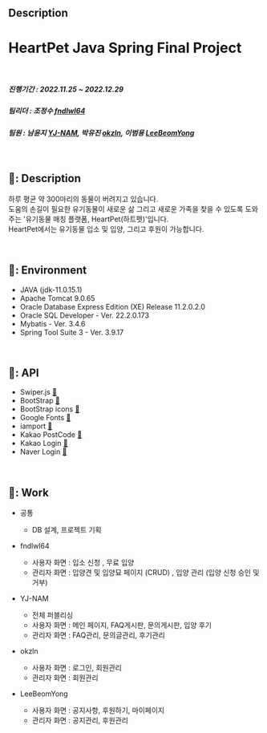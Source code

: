 ## Description  

# HeartPet Java Spring Final Project  

<br/>

##### 진행기간 : 2022.11.25 ~ 2022.12.29
##### 팀리더 : 조정수 [fndlwl64](https://github.com/fndlwl64)
##### 팀원 : 남윤지 [YJ-NAM](https://github.com/YJ-NAM), 박유진 [okzln](https://github.com/okzln), 이범용 [LeeBeomYong](https://github.com/LeeBeomYong)

<br/>

## 🐶: Description
하루 평균 약 300마리의 동물이 버려지고 있습니다. <br/>
도움의 손길이 필요한 유기동물이 새로운 삶 그리고 새로운 가족을 찾을 수 있도록 도와주는 '유기동물 매칭 플랫폼, HeartPet(하트펫)'입니다. <br/>
HeartPet에서는 유기동물 입소 및 입양, 그리고 후원이 가능합니다.

<br/>

## 🐶: Environment
- JAVA (jdk-11.0.15.1)
- Apache Tomcat 9.0.65
- Oracle Database Express Edition (XE) Release 11.2.0.2.0
- Oracle SQL Developer - Ver. 22.2.0.173
- Mybatis - Ver. 3.4.6
- Spring Tool Suite 3 - Ver. 3.9.17

<br/>

## 🐶: API
- Swiper.js [:link:](https://swiperjs.com/)
- BootStrap [:link:](https://getbootstrap.com/)
- BootStrap icons [:link:](https://icons.getbootstrap.com/)
- Google Fonts [:link:](https://fonts.google.com/)
- iamport [:link:](https://www.iamport.kr/)
- Kakao PostCode [:link:](https://postcode.map.daum.net/guide)
- Kakao Login [:link:](https://developers.kakao.com/docs/latest/ko/kakaologin/js)
- Naver Login [:link:](https://developers.naver.com/products/login/api/api.md)

<br/>

## 🐶: Work
- 공통 
  - DB 설계, 프로젝트 기획
  
- fndlwl64
  - 사용자 화면 : 입소 신청 , 무료 입양
  - 관리자 화면 : 입양견 및 입양묘 페이지 (CRUD) , 입양 관리 (입양 신청 승인 및 거부)

- YJ-NAM
  - 전체 퍼블리싱
  - 사용자 화면 : 메인 페이지, FAQ게시판, 문의게시판, 입양 후기
  - 관리자 화면 : FAQ관리, 문의글관리, 후기관리
  
- okzln  
  - 사용자 화면 : 로그인, 회원관리
  - 관리자 화면 : 회원관리
  
- LeeBeomYong
  - 사용자 화면 : 공지사항, 후원하기, 마이페이지
  - 관리자 화면 : 공지관리, 후원관리




